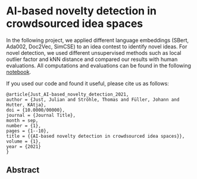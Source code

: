 # AI-based novelty detection in crowdsourced idea spaces

In the following project, we applied different language embeddings (SBert, Ada002, Doc2Vec, SimCSE) to an idea contest to identify novel ideas. For novel detection, we used different unsupervised methods such as local outlier factor and kNN distance and compared our results with human evaluations. All computations and evaluations can be found in the following [notebook](https://github.com/ThomasStroehle/Novelty/blob/main/novelty.ipynb).

If you used our code and found it useful, please cite us as follows:

```
@article{Just_AI-based_novelty_detection_2021,
author = {Just, Julian and Ströhle, Thomas and Füller, Johann and Hutter, KAtja},
doi = {10.0000/00000},
journal = {Journal Title},
month = sep,
number = {1},
pages = {1--10},
title = {{AI-based novelty detection in crowdsourced idea spaces}},
volume = {1},
year = {2021}
}
```

## Abstract 
